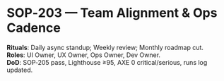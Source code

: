 # SOP‑203 — Team Alignment & Ops Cadence

**Rituals**: Daily async standup; Weekly review; Monthly roadmap cut.  
**Roles**: UI Owner, UX Owner, Ops Owner, Dev Owner.  
**DoD**: SOP‑205 pass, Lighthouse ≥95, AXE 0 critical/serious, runs log updated.
